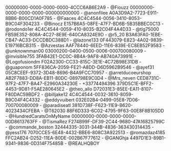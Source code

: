 00000000-0000-0000-0000-4CCC6AB6E2A9 - @Fiouzz
00000000-0000-0000-0000-000000000000 - @anonfilee
A0A3D9A2-7723-E911-8BB6-B00CD1A0F785 - @Faaces
4C4C4544-0056-3410-8053-B9C04F304233 - @Binocz
E157B6A5-08FE-47F7-BD6B-5B35BBEC0C13 - @rodondo1er
4C4C4544-0059-410-8035-B2C04F4A4D33 - @tlg75000
FB59E352-808A-4C27-8E9E-640CA8324E9D - @r5_20
B3A63FA0-1EBE-CB47-AC33-DCCDBDC388D1 - @lazone133
0F443079-E823-4A02-9839-E19716BCB315 - @Azvestas
AAF78440-6EED-11E6-839E-EC8EB52F9583 - @unknownman00
03000200-0400-0500-0006-000700080009 - @invisible755
3FAB42E1-DC0C-8B4A-9AF8-AB740A73991E - @Logofusiondm
F02A2300-CC33-815C-3E1E-4C72B98E31DB - @guaponom
5FF836CA-2059-FE21-A8DD-D6D5962B9546 - @ayef31
05C8CEEF-9372-3D48-8696-B4A9FCC70957 - @arretducoeurshop
AB2F7883-DD8A-EB11-80DC-089798E9C0D4 - @Mrs_neven
CED8731C-97F2-47F7-BA47-E2960A34230E - +33774494396
379D5C1E-BFF2-4453-9D81-F5AE280645E2 - @theo_allo
D72031E3-85EE-EA11-8107-F80DAC59BDF2 - @billjake12
4C4C4544-0032-3610-8059-B9C04F4C4332 - @eddyvuibert
032E02B4-0499-05E8-7D06-700700080009 - @paradiseatl
381D738F-F623-11E9-B620-4023434CFEBA - @T62030
88F6D333-6C02-4795-9F63-00E8F8B105DD - @HundredCaratsOnMyName
00000000-0000-0000-0000-00D8613763FF - @TismaRez
F274B99F-DF39-2C44-9680-47A16825799C - @commande_boston
32444335-3031-344B-4836-363430314435 - @yess176
7070CCE5-6E48-4432-BBE6-808C3A922513 - @romazdaz4185
FFC2AB24-D252-11EA-80DE-002B67F77612 - @GANGhja
4497D1E3-89B1-9341-9836-0D314F75485B - @REALHQBOY
